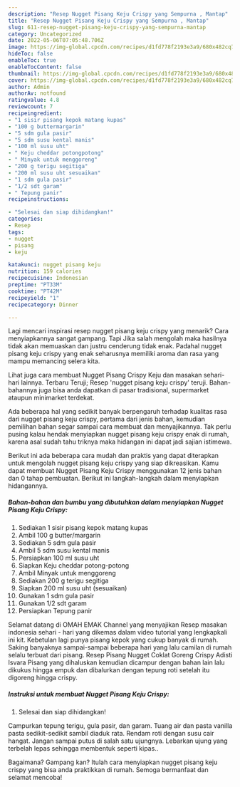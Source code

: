 ```yaml
---
description: "Resep Nugget Pisang Keju Crispy yang Sempurna , Mantap"
title: "Resep Nugget Pisang Keju Crispy yang Sempurna , Mantap"
slug: 611-resep-nugget-pisang-keju-crispy-yang-sempurna-mantap
category: Uncategorized
date: 2022-05-06T07:05:48.706Z
image: https://img-global.cpcdn.com/recipes/d1fd778f2193e3a9/680x482cq70/nugget-pisang-keju-crispy-foto-resep-utama.jpg
hideToc: false
enableToc: true
enableTocContent: false
thumbnail: https://img-global.cpcdn.com/recipes/d1fd778f2193e3a9/680x482cq70/nugget-pisang-keju-crispy-foto-resep-utama.jpg
cover: https://img-global.cpcdn.com/recipes/d1fd778f2193e3a9/680x482cq70/nugget-pisang-keju-crispy-foto-resep-utama.jpg
author: Admin
authorAv: notfound
ratingvalue: 4.8
reviewcount: 7
recipeingredient:
- "1 sisir pisang kepok matang kupas"
- "100 g buttermargarin"
- "5 sdm gula pasir"
- "5 sdm susu kental manis"
- "100 ml susu uht"
- " Keju cheddar potongpotong"
- " Minyak untuk menggoreng"
- "200 g terigu segitiga"
- "200 ml susu uht sesuaikan"
- "1 sdm gula pasir"
- "1/2 sdt garam"
- " Tepung panir"
recipeinstructions:

- "Selesai dan siap dihidangkan!"
categories:
- Resep
tags:
- nugget
- pisang
- keju

katakunci: nugget pisang keju 
nutrition: 159 calories
recipecuisine: Indonesian
preptime: "PT33M"
cooktime: "PT42M"
recipeyield: "1"
recipecategory: Dinner

---
```



Lagi mencari inspirasi resep nugget pisang keju crispy yang menarik? Cara menyiapkannya sangat gampang. Tapi Jika salah mengolah maka hasilnya tidak akan memuaskan dan justru cenderung tidak enak. Padahal nugget pisang keju crispy yang enak seharusnya memiliki aroma dan rasa yang mampu memancing selera kita.


Lihat juga cara membuat Nugget Pisang Crispy Keju dan masakan sehari-hari lainnya. Terbaru Teruji; Resep &#39;nugget pisang keju crispy&#39; teruji. Bahan-bahannya juga bisa anda dapatkan di pasar tradisional, supermarket ataupun minimarket terdekat.

Ada beberapa hal yang sedikit banyak berpengaruh terhadap kualitas rasa dari nugget pisang keju crispy, pertama dari jenis bahan, kemudian pemilihan bahan segar sampai cara membuat dan menyajikannya. Tak perlu pusing kalau hendak menyiapkan nugget pisang keju crispy enak di rumah, karena asal sudah tahu triknya maka hidangan ini dapat jadi sajian istimewa.


Berikut ini ada beberapa cara mudah dan praktis yang dapat diterapkan untuk mengolah nugget pisang keju crispy yang siap dikreasikan. Kamu dapat membuat Nugget Pisang Keju Crispy menggunakan 12 jenis bahan dan 0 tahap pembuatan. Berikut ini langkah-langkah dalam menyiapkan hidangannya.

<!--inarticleads1-->

##### Bahan-bahan dan bumbu yang dibutuhkan dalam menyiapkan Nugget Pisang Keju Crispy:

1. Sediakan 1 sisir pisang kepok matang kupas
1. Ambil 100 g butter/margarin
1. Sediakan 5 sdm gula pasir
1. Ambil 5 sdm susu kental manis
1. Persiapkan 100 ml susu uht
1. Siapkan  Keju cheddar potong-potong
1. Ambil  Minyak untuk menggoreng
1. Sediakan 200 g terigu segitiga
1. Siapkan 200 ml susu uht (sesuaikan)
1. Gunakan 1 sdm gula pasir
1. Gunakan 1/2 sdt garam
1. Persiapkan  Tepung panir


Selamat datang di OMAH EMAK Channel yang menyajikan Resep masakan indonesia sehari - hari yang dikemas dalam video tutorial yang lengkapkali ini kit. Kebetulan lagi punya pisang kepok yang cukup banyak di rumah. Saking banyaknya sampai-sampai beberapa hari yang lalu camilan di rumah selalu terbuat dari pisang. Resep Pisang Nugget Coklat Goreng Crispy Adisti Isvara Pisang yang dihaluskan kemudian dicampur dengan bahan lain lalu dikukus hingga empuk dan dibalurkan dengan tepung roti setelah itu digoreng hingga crispy. 

<!--inarticleads2-->

##### Instruksi untuk membuat Nugget Pisang Keju Crispy:


1. Selesai dan siap dihidangkan!

Campurkan tepung terigu, gula pasir, dan garam. Tuang air dan pasta vanilla pasta sedikit-sedikit sambil diaduk rata. Rendam roti dengan susu cair hangat. Jangan sampai putus di salah satu ujungnya. Lebarkan ujung yang terbelah lepas sehingga membentuk seperti kipas.. 

Bagaimana? Gampang kan? Itulah cara menyiapkan nugget pisang keju crispy yang bisa anda praktikkan di rumah. Semoga bermanfaat dan selamat mencoba!
